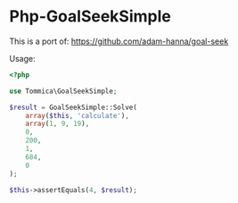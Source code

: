 # Php-GoalSeekSimple

This is a port of:
https://github.com/adam-hanna/goal-seek

Usage:

```php
<?php

use Tommica\GoalSeekSimple;

$result = GoalSeekSimple::Solve(
    array($this, 'calculate'),
    array(1, 9, 19),
    0,
    200,
    1,
    684,
    0
);

$this->assertEquals(4, $result);
```
